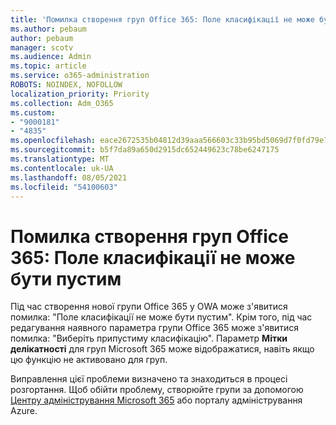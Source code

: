 ```yaml
---
title: 'Помилка створення груп Office 365: Поле класифікації не може бути пустим'
ms.author: pebaum
author: pebaum
manager: scotv
ms.audience: Admin
ms.topic: article
ms.service: o365-administration
ROBOTS: NOINDEX, NOFOLLOW
localization_priority: Priority
ms.collection: Adm_O365
ms.custom:
- "9000181"
- "4835"
ms.openlocfilehash: eace2672535b04812d39aaa566603c33b95bd5069d7f0fd79e76990efd42c43d
ms.sourcegitcommit: b5f7da89a650d2915dc652449623c78be6247175
ms.translationtype: MT
ms.contentlocale: uk-UA
ms.lasthandoff: 08/05/2021
ms.locfileid: "54100603"
---
```

# <a name="error-creating-o365-groups-the-classification-field-cant-be-empty"></a>Помилка створення груп Office 365: Поле класифікації не може бути пустим

Під час створення нової групи Office 365 у OWA може з'явитися помилка: "Поле класифікації не може бути пустим".  Крім того, під час редагування наявного параметра групи Office 365 може з'явитися помилка: "Виберіть припустиму класифікацію".   Параметр **Мітки делікатності** для груп Microsoft 365 може відображатися, навіть якщо цю функцію не активовано для груп.

Виправлення цієї проблеми визначено та знаходиться в процесі розгортання.  Щоб обійти проблему, створюйте групи за допомогою [Центру адміністрування Microsoft 365](https://docs.microsoft.com/microsoft-365/admin/create-groups/create-groups?view=o365-worldwide) або порталу адміністрування Azure.
